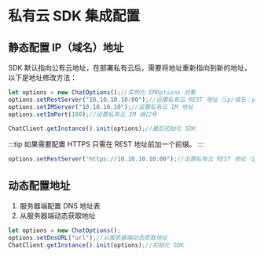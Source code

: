 # 私有云 SDK 集成配置

<Toc />

## 静态配置 IP（域名）地址

SDK 默认指向公有云地址，在部署私有云后，需要将地址重新指向到新的地址，以下是地址修改方法：

```typescript
let options = new ChatOptions();//实例化 EMOptions 对象
options.setRestServer("10.10.10.10:00");//设置私有云 REST 地址（ip/域名：port）
options.setIMServer("10.10.10.10");//设置私有云 IM 地址
options.setImPort(100);//设置私有云 IM 端口号

ChatClient.getInstance().init(options);//最后初始化 SDK
```
:::tip
如果需要配置 HTTPS 只需在 REST 地址前加一个前缀。
:::

```typescript
options.setRestServer("https://10.10.10.10:00");//设置私有云 REST 地址（ip：port）
```

## 动态配置地址

1. 服务器端配置 DNS 地址表
2. 从服务器端动态获取地址

```typescript
let options = new ChatOptions();
options.setDnsURL("url");//从服务器端动态获取地址
ChatClient.getInstance().init(options);//初始化 SDK
```